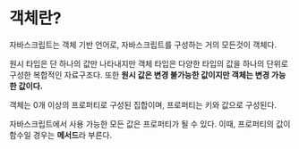 # 객체란?

자바스크립트는 객체 기반 언어로, 자바스크립트를 구성하는 거의 모든것이 객체다.

원시 타입은 단 하나의 값만 나타내지만 객체 타입은 다양한 타입의 값을 하나의 단위로 구성한 복합적인 자료구조다. 또한 **원시 값은 변경 불가능한 값이지만 객체는 변경 가능한 값이다.**

객체는 0개 이상의 프로퍼티로 구성된 집합이며, 프로퍼티는 키와 값으로 구성된다.

자바스크립트에서 사용 가능한 모든 값은 프로퍼티가 될 수 있다. 이때, 프로퍼티의 값이 함수일 경우는 **메서드**라 부른다.
